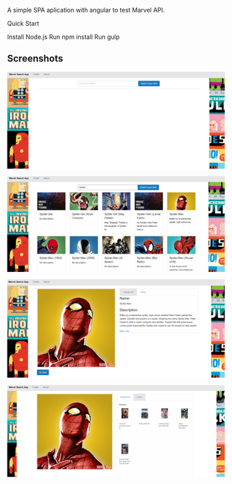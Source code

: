 
A simple SPA aplication with angular to test Marvel API.

Quick Start

Install Node.js
Run npm install
Run gulp


## Screenshots

![web page screenshot](./images/webPage1.png?raw=true "web page")

![web page screenshot](./images/webPage2.png?raw=true "web page")

![web page screenshot](./images/webPage3.png?raw=true "web page")

![web page screenshot](./images/webPage4.png?raw=true "web page")

